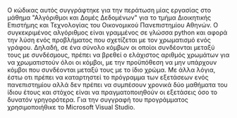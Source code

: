 Ο κώδικας αυτός συγγράφτηκε για την περάτωση μίας εργασίας στο μάθημα "Αλγόριθμοι και Δομές Δεδομένων" για το τμήμα Διοικητικής Επιστήμης και Τεχνολογίας του Οικονομικού Πανεπιστημίου Αθηνών. Ο συγκεκριμένος αλγόριθμος είναι γραμμένος σε γλώσσα python και αφορά την λύση ενός προβλήματος που σχετίζεται με τον χρωματισμό ενός γράφου. Δηλαδή, σε ένα σύνολο κόμβων οι οποίοι συνδέονται μεταξύ τους με συνδέσμους, πρέπει να βρεθεί ο ελάχιστος αριθμός χρωμάτων για να χρωματιστούν όλοι οι κόμβοι, με την προϋπόθεση να μην υπάρχουν κόμβοι που συνδέονται μεταξύ τους με το ίδιο χρώμα. Με άλλα λόγια, έστω οτι πρέπει να καταρτηστεί το πρόγραμμα των εξετάσεων ενός πανεπιστημίου αλλά δεν πρέπει να συμπέσουν χρονικά δύο μαθήματα του ίδιου έτους και στόχος είναι να πραγματοποιηθούν οι εξετάσεις όσο το δυνατόν γρηγορότερα. Για την συγγραφή του προγράμματος χρησιμοποιήθικε το Microsoft Visual Studio.
